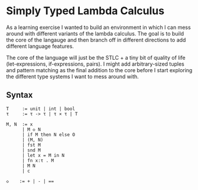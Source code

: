 # Simply Typed Lambda Calculus

As a learning exercise I wanted to build an environment in which I can mess around with different variants of the lambda calculus. The goal is to build the core of the langauge and then branch off in different directions to add different language features.

The core of the language will just be the STLC + a tiny bit of quality of life (let-expressions, if-expressions, pairs). I might add arbitrary-sized tuples and pattern matching as the final addition to the core before I start exploring the different type systems I want to mess around with.

## Syntax

```
T     := unit | int | bool
τ     := τ -> τ | τ × τ | T

M, N  := x
      | M ◇ N
      | if M then N else O
      | (M, N)
      | fst M
      | snd M
      | let x = M in N
      | fn x:τ . M
      | M N
      | c

◇    := + | - | ==
```
